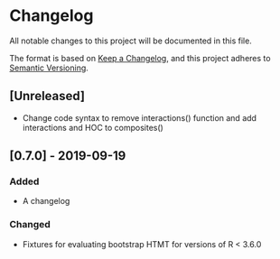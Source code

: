 # Changelog
All notable changes to this project will be documented in this file.

The format is based on [Keep a Changelog](https://keepachangelog.com/en/1.0.0/),
and this project adheres to [Semantic Versioning](https://semver.org/spec/v2.0.0.html).

## [Unreleased]
- Change code syntax to remove interactions() function and add interactions and HOC to composites()

## [0.7.0] - 2019-09-19
### Added
- A changelog

### Changed
- Fixtures for evaluating bootstrap HTMT for versions of R < 3.6.0
